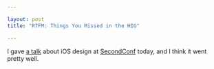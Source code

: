 ```yaml
---

layout: post
title: "RTFM: Things You Missed in the HIG"

---
```


<script async class="speakerdeck-embed" data-id="3c7f53c00a970131e71b4ad4807d0c08" data-ratio="1.77777777777778" src="//speakerdeck.com/assets/embed.js"></script>

I gave [a talk](https://speakerdeck.com/matthewbischoff/rtfm-things-you-missed-in-the-hig) about iOS design at [SecondConf](http://secondconf.com) today, and I think it went pretty well.